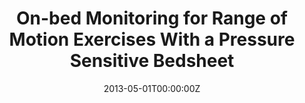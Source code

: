 ---
title: "On-bed Monitoring for Range of Motion Exercises With a Pressure Sensitive Bedsheet"
authors:
- nabil
author_notes:
- ""
date: "2013-05-01T00:00:00Z"
doi: ""

# Schedule page publish date (NOT publication's date).
publishDate: "2020-10-11T00:00:00Z"

# Publication type.
# Legend: 0 = Uncategorized; 1 = Conference paper; 2 = Journal article;
# 3 = Preprint / Working Paper; 4 = Report; 5 = Book; 6 = Book section;
# 7 = Thesis; 8 = Patent
publication_types: ["2"]

# Publication name and optional abbreviated publication name.
publication: "2013 IEEE International Conference on Body Sensor Networks"
publication_short: ""

abstract: ""

# Summary. An optional shortened abstract.
summary: "This paper presents the design of an on-bed rehabilitation exercise monitoring system that utilizes a high density sensor bedsheet to evaluate active range of motion exercises."


tags:
- sleeping
- physicalactivity

featured: false

# links:
# - name: ""
#   url: ""
url_pdf: media/papers/36.pdf
url_code: ''
url_dataset: ''
url_poster: ''
url_project: ''
url_slides: ''
url_source: ''
url_video: ''

# Featured image
# To use, add an image named `featured.jpg/png` to your page's folder.
image:
  caption: ""
  focal_point: ""
  preview_only: false

# Associated Projects (optional).
#   Associate this publication with one or more of your projects.
#   Simply enter your project's folder or file name without extension.
#   E.g. `internal-project` references `content/project/internal-project/index.md`.
#   Otherwise, set `projects: []`.
projects: []

# Slides (optional).
#   Associate this publication with Markdown slides.
#   Simply enter your slide deck's filename without extension.
#   E.g. `slides: "example"` references `content/slides/example/index.md`.
#   Otherwise, set `slides: ""`.
slides: ""
---